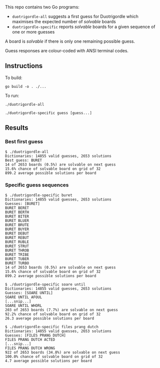 This repo contains two Go programs:

- `duotrigordle-all` suggests a first guess for Duotrigordle which maximises the expected number of _solvable_ boards
- `duotrigordle-specific` reports _solvable_ boards for a given sequence of one or more guesses

A board is _solvable_ if there is only one remaining possible guess.

Guess responses are colour-coded with ANSI terminal codes.

## Instructions

To build:

```
go build -o . ./...
```

To run:

```
./duotrigordle-all
```

```
./duotrigordle-specific guess [guess...]
```

## Results

### Best first guess

```
$ ./duotrigordle-all
Dictionaries: 14855 valid guesses, 2653 solutions
Best guess: BURET
14 of 2653 boards (0.5%) are solvable on next guess
15.6% chance of solvable board on grid of 32
899.2 average possible solutions per board
```

### Specific guess sequences

```
$ ./duotrigordle-specific buret
Dictionaries: 14855 valid guesses, 2653 solutions
Guesses: [BURET]
BURET BERET
BURET BERTH
BURET BITER
BURET BLUER
BURET BRUTE
BURET BUYER
BURET DEBUT
BURET REBUT
BURET RUBLE
BURET STRUT
BURET THROB
BURET TRIBE
BURET TUBER
BURET TURBO
14 of 2653 boards (0.5%) are solvable on next guess
15.6% chance of solvable board on grid of 32
899.2 average possible solutions per board
```

```
$ ./duotrigordle-specific soare until
Dictionaries: 14855 valid guesses, 2653 solutions
Guesses: [SOARE UNTIL]
SOARE UNTIL AFOUL
[...snip...]
SOARE UNTIL WHORL
203 of 2653 boards (7.7%) are solvable on next guess
92.2% chance of solvable board on grid of 32
26.3 average possible solutions per board
```

```
$ ./duotrigordle-specific files prang dutch
Dictionaries: 14855 valid guesses, 2653 solutions
Guesses: [FILES PRANG DUTCH]
FILES PRANG DUTCH ACTED
[...snip...]
FILES PRANG DUTCH WRONG
922 of 2653 boards (34.8%) are solvable on next guess
100.0% chance of solvable board on grid of 32
4.7 average possible solutions per board
```
